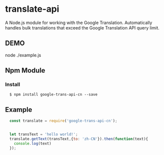 # translate-api
A Node.js module for working with the Google Translation.
Automatically handles bulk translations that exceed the Google Translation API query limit.

## DEMO
node ./example.js

## Npm Module

### Install
```
  $ npm install google-trans-api-cn --save
```

## Example

```javascript
  const translate = require('google-trans-api-cn');

  
  let transText = 'hello world!';
  translate.getText(transText,{to: 'zh-CN'}).then(function(text){
    console.log(text)
  });

```